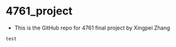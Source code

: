 # 4761_project


- This is the GitHub repo for 4761 final project by Xingpei Zhang 
















```
test
```
